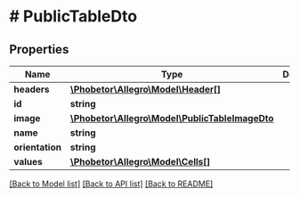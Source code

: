 # # PublicTableDto

## Properties

Name | Type | Description | Notes
------------ | ------------- | ------------- | -------------
**headers** | [**\Phobetor\Allegro\Model\Header[]**](Header.md) |  |
**id** | **string** |  | [optional]
**image** | [**\Phobetor\Allegro\Model\PublicTableImageDto**](PublicTableImageDto.md) |  | [optional]
**name** | **string** |  |
**orientation** | **string** |  |
**values** | [**\Phobetor\Allegro\Model\Cells[]**](Cells.md) |  |

[[Back to Model list]](../../README.md#models) [[Back to API list]](../../README.md#endpoints) [[Back to README]](../../README.md)
